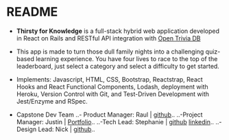 # README

* **Thirsty for Knowledge** is a full-stack hybrid web application developed in React on Rails and RESTful API integration with [Open Trivia DB](https://opentdb.com/api_config.php)

* This app is made to turn those dull family nights into a challenging quiz-based learning experience. You have four lives to race to the top of the leaderboard, just select a category and select a difficulty to get started.

* Implements: Javascript, HTML, CSS, Bootstrap, Reactstrap, React Hooks and React Functional Components, Lodash, deployment with Heroku, Version Control with Git, and Test-Driven Development with Jest/Enzyme and RSpec.

* Capstone Dev Team
..- Product Manager: Raul | [github](https://github.com/REV004)..
..-Project Manager: Justin | [Portfolio](https://justinhilario.co)..
..-Tech Lead: Stephanie | [github](https://www.linkedin.com/in/steph-begle/) [linkedin](https://www.linkedin.com/in/steph-begle/)..
..- Design Lead: Nick | [github](https://github.com/nickdsaunders)..